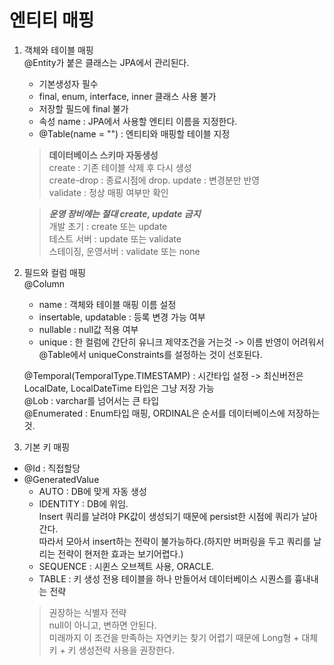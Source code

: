 # 엔티티 매핑

1. 객체와 테이블 매핑  
@Entity가 붙은 클래스는 JPA에서 관리된다.  
    - 기본생성자 필수
    - final, enum, interface, inner 클래스 사용 불가
    - 저장할 필드에 final 불가  
    - 속성 name : JPA에서 사용할 엔티티 이름을 지정한다.
    - @Table(name = "") : 엔티티와 매핑할 테이블 지정   

    > **데이터베이스 스키마 자동생성**  
    create : 기존 테이블 삭제 후 다시 생성  
    create-drop : 종료시점에 drop. 
    update : 변경분만 반영  
    validate : 정상 매핑 여부만 확인  

    > ***운영 장비에는 절대 create, update 금지***  
    개발 초기 : create 또는 update  
    테스트 서버 : update 또는 validate  
    스테이징, 운영서버 : validate 또는 none  

2. 필드와 컬럼 매핑  
@Column 
    - name : 객체와 테이블 매핑 이름 설정   
    - insertable, updatable : 등록 변경 가능 여부
    - nullable : null값 적용 여부
    - unique : 한 컬럼에 간단히 유니크 제약조건을 거는것 -> 이름 반영이 어려워서 @Table에서 uniqueConstraints를 설정하는 것이 선호된다.  


    @Temporal(TemporalType.TIMESTAMP) : 시간타입 설정 -> 최신버전은 LocalDate, LocalDateTime 타입은 그냥 저장 가능  
    @Lob : varchar를 넘어서는 큰 타입  
    @Enumerated : Enum타입 매핑, ORDINAL은 순서를 데이터베이스에 저장하는 것.  

3. 기본 키 매핑  
- @Id : 직접할당
- @GeneratedValue
    - AUTO : DB에 맞게 자동 생성
    - IDENTITY : DB에 위임.  
    Insert 쿼리를 날려야 PK값이 생성되기 때문에 persist한 시점에 쿼리가 날아간다.  
    따라서 모아서 insert하는 전략이 불가능하다.(하지만 버퍼링을 두고 쿼리를 날리는 전략이 현저한 효과는 보기어렵다.)  
    - SEQUENCE : 시퀸스 오브젝트 사용, ORACLE.  
    - TABLE : 키 생성 전용 테이블을 하나 만들어서 데이터베이스 시퀀스를 흉내내는 전략  
    > 권장하는 식별자 전략  
    null이 아니고, 변하면 안된다.  
    미래까지 이 조건을 만족하는 자연키는 찾기 어렵기 때문에 Long형 + 대체키 + 키 생성전략 사용을 권장한다.  

